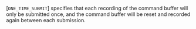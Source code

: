 [`ONE_TIME_SUBMIT`] specifies that each
recording of the command buffer will only be submitted once, and the
command buffer will be reset and recorded again between each submission.